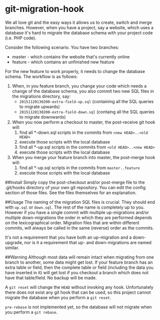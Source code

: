 # git-migration-hook

We all love git and the easy ways it allows us to create, switch and merge
branches. However, when you have a project, say a website, which uses a
database it's hard to migrate the database schema with your project code (i.e.
PHP code).

Consider the following scenario. You have two branches:
* master - which contains the website that's currently online
* feature - which contains an unfinished new feature

For the new feature to work properly, it needs to change the database schema.
The workflow is as follows:

1. When, in you feature branch, you change your code which needs a change of the
   database schema, you also commit two new SQL files in the migrations directory,
   say:
   * ```20151120130200-extra-field-up.sql``` (containing all the SQL queries to migrate
     upwards)
   * ```20151120130200-extra-field-down.sql``` (containg all the SQL queries to migrate
     downwards)
2. When you now perform a checkout to master, the post-receive git hook will:
   1. find all *-down.sql scripts in the commits from ```<new HEAD>..<old HEAD>```
   2. execute those scripts with the local database
   3. find all *-up.sql scripts in the commits from ```<old HEAD>..<new HEAD>```
   4. execute those scripts with the local database
3. When you merge your feature branch into master, the post-merge hook will:
   1. find all *-up.sql scripts in the commits from ```master..feature```
   2. execute those scripts with the local database

##Install
Simply copy the post-checkout and/or post-merge file to the .git/hooks
directory of your own git repository. You can edit the config section of those
files. See the files themselves for an explanation.

##Usage
The naming of the migration SQL files is crucial. They should end with
```up.sql``` or ```down.sql```. The rest of the name is completely up to you.
However if you have a single commit with multiple up-migrations and/or multiple
down-migrations the order in which they are performed depends on the
lexicographical order. Migration files that are within different commits, will
always be called in the same (reverse) order as the commits.

It's not a requirement that you have both an up-migration and a down-upgrade,
nor is it a requirement that up- and down-migrations are named similar.

##Warning
Although most data will remain intact when migrating from one branch to
another, some data might get lost. If your feature branch has an extra table
or field, then the complete table or field (including the data you have
inserted in it) will get lost if you checkout a branch which does not have that
table/field. No backup will be made.

A ```git reset``` will change the ```HEAD``` without invoking any hook.
Unfortunately there does not exist any git hook that can be used, so this
project cannot migrate the database when you perform a ```git reset```.

```pre-rebase``` is not implemented yet, so the database will not migrate when
you perform a ```git rebase```.
